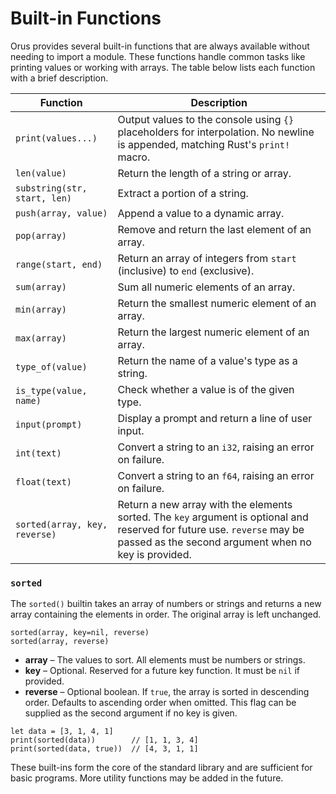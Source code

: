# Built-in Functions

Orus provides several built-in functions that are always available without
needing to import a module. These functions handle common tasks like printing
values or working with arrays. The table below lists each function with a brief
description.

| Function | Description |
|----------|-------------|
| `print(values...)` | Output values to the console using `{}` placeholders for interpolation. No newline is appended, matching Rust's `print!` macro. |
| `len(value)` | Return the length of a string or array. |
| `substring(str, start, len)` | Extract a portion of a string. |
| `push(array, value)` | Append a value to a dynamic array. |
| `pop(array)` | Remove and return the last element of an array. |
| `range(start, end)` | Return an array of integers from `start` (inclusive) to `end` (exclusive). |
| `sum(array)` | Sum all numeric elements of an array.
| `min(array)` | Return the smallest numeric element of an array.
| `max(array)` | Return the largest numeric element of an array.
| `type_of(value)` | Return the name of a value's type as a string. |
| `is_type(value, name)` | Check whether a value is of the given type. |
| `input(prompt)` | Display a prompt and return a line of user input. |
| `int(text)` | Convert a string to an `i32`, raising an error on failure. |
| `float(text)` | Convert a string to an `f64`, raising an error on failure. |
| `sorted(array, key, reverse)` | Return a new array with the elements sorted. The `key` argument is optional and reserved for future use. `reverse` may be passed as the second argument when no key is provided. |

### `sorted`

The `sorted()` builtin takes an array of numbers or strings and returns a new
array containing the elements in order. The original array is left unchanged.

```
sorted(array, key=nil, reverse)
sorted(array, reverse)
```

* **array** – The values to sort. All elements must be numbers or strings.
* **key** – Optional. Reserved for a future key function. It must be `nil` if
  provided.
* **reverse** – Optional boolean. If `true`, the array is sorted in descending
  order. Defaults to ascending order when omitted. This flag can be supplied
  as the second argument if no key is given.

```orus
let data = [3, 1, 4, 1]
print(sorted(data))        // [1, 1, 3, 4]
print(sorted(data, true))  // [4, 3, 1, 1]
```


These built-ins form the core of the standard library and are sufficient for
basic programs. More utility functions may be added in the future.
